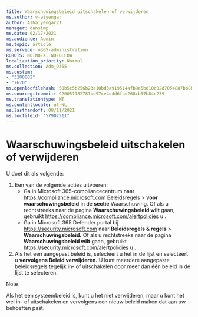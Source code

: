 ```yaml
---
title: Waarschuwingsbeleid uitschakelen of verwijderen
ms.author: v-aiyengar
author: AshaIyengar21
manager: dansimp
ms.date: 02/17/2021
ms.audience: Admin
ms.topic: article
ms.service: o365-administration
ROBOTS: NOINDEX, NOFOLLOW
localization_priority: Normal
ms.collection: Adm_O365
ms.custom:
- "3200002"
- "7670"
ms.openlocfilehash: 50b5c5b256b23e10bd3a919514afb9e5b810c02d7054887bb8bb191e21a0c81e
ms.sourcegitcommit: 920051182781bd97ce4d4d6fbd268cb37b84d239
ms.translationtype: MT
ms.contentlocale: nl-NL
ms.lasthandoff: 08/11/2021
ms.locfileid: "57902211"
---
```

# <a name="turn-off-or-delete-alert-policies"></a>Waarschuwingsbeleid uitschakelen of verwijderen

U doet dit als volgende:

1. Een van de volgende acties uitvoeren:
   - Ga in Microsoft 365-compliancecentrum naar <https://compliance.microsoft.com> Beleidsregels  \> **voor waarschuwingsbeleid** in de **sectie** Waarschuwing. Of als u rechtstreeks naar de pagina **Waarschuwingsbeleid wilt** gaan, gebruikt <https://compliance.microsoft.com/alertpolicies> u .
   - Ga in Microsoft 365 Defender portal bij <https://security.microsoft.com> naar **Beleidsregels & regels** \> **Waarschuwingsbeleid.** Of als u rechtstreeks naar de pagina **Waarschuwingsbeleid wilt** gaan, gebruikt <https://security.microsoft.com/alertpolicies> u .
2. Als het een aangepast beleid is, selecteert u het in de lijst en selecteert u **vervolgens Beleid verwijderen.** U kunt meerdere aangepaste beleidsregels tegelijk in- of uitschakelen door meer dan één beleid in de lijst te selecteren.

> [!NOTE]
> Als het een systeembeleid is, kunt u het niet verwijderen, maar u kunt het wel in- of uitschakelen en vervolgens een nieuw beleid maken dat aan uw behoeften past.
